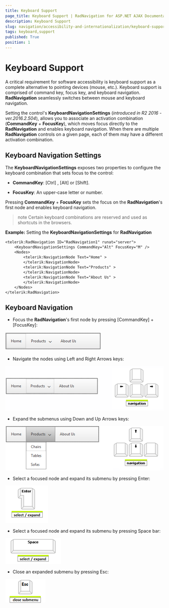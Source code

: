 ```yaml
---
title: Keyboard Support
page_title: Keyboard Support | RadNavigation for ASP.NET AJAX Documentation
description: Keyboard Support
slug: navigation/accessibility-and-internationalization/keyboard-support
tags: keyboard,support
published: True
position: 1
---
```


# Keyboard Support


A critical requirement for software accessibility is keyboard support as a complete alternative to pointing devices (mouse, etc.). Keyboard support is comprised of command key, focus key, and keyboard navigation. **RadNavigation** seamlessly switches between mouse and keyboard navigation.

Setting the control's **KeyboardNavigationSettings** (*introduced in R2 2016 - ver.2016.2.504*), allows you to associate an activation combination (**CommandKey** + **FocusKey**), which moves focus directly to the **RadNavigation** and enables keyboard navigation. When there are multiple **RadNavigation** controls on a given page, each of them may have a different activation combination.

## Keyboard Navigation Settings

The **KeyboardNavigationSettings** exposes two properties to configure the keyboard combination that sets focus to the control:

* **CommandKey**: [Ctrl] , [Alt] or [Shift].

* **FocusKey**: An upper-case letter or number.

Pressing **CommandKey** + **FocusKey** sets the focus on the **RadNavigation**'s first node and enables keyboard navigation.

>note Certain keyboard combinations are reserved and used as shortcuts in the browsers.
>

 **Example:** Setting the **KeyboardNavigationSettings** for **RadNavigation**

````ASP.NET
<telerik:RadNavigation ID="RadNavigation1" runat="server">
    <KeyboardNavigationSettings CommandKey="Alt" FocusKey="M" />
	<Nodes>
		<telerik:NavigationNode Text="Home" >
		</telerik:NavigationNode>
		<telerik:NavigationNode Text="Products" >
		</telerik:NavigationNode>
		<telerik:NavigationNode Text="About Us" >
		</telerik:NavigationNode>
	</Nodes>
</telerik:RadNavigation>
````

## Keyboard Navigation

* Focus the **RadNavigation**'s first node by pressing [CommandKey] + [FocusKey]:

![Control Focus](images/navigation-keyboardsupport1.png)

* Navigate the nodes using Left and Right Arrows keys:

![Node Navigation](images/navigation-keyboardsupport2.png)

* Expand the submenus using Down and Up Arrows keys:

![Expand Submenu](images/navigation-keyboardsupport3.png)

* Select a focused node and expand its submenu by pressing Enter:

![Select Enter](images/navigation-keyboardsupport6.png)

* Select a focused node and expand its submenu by pressing Space bar:

![Select Space](images/navigation-keyboardsupport7.png)

* Close an expanded submenu by pressing Esc:

![Close Submenu](images/navigation-keyboardsupport8.png)
